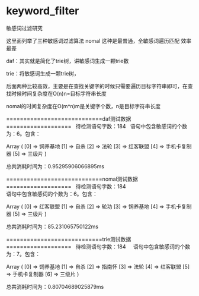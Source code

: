 # keyword_filter
敏感词过滤研究

这里面列举了三种敏感词过滤算法
nomal 这种是最普通，全敏感词遍历匹配 效率最差

daf：其实就是简化了trie树，讲敏感词生成一颗trie数

trie：将敏感词生成一颗trie树，

后面两种比较高效，主要是在查找关键字的时候只需要遍历目标字符串即可，在查找时候时间复杂度在O(n)n=目标字符串长度

nomal的时间复杂度在O(m^n)m是关键字个数，n是目标字符串长度

============================daf测试数据===================  
待检测语句字数：184  
语句中包含敏感词的个数为：6。包含：  

Array
(
    [0] => 饲养基地
    [1] => 自杀
    [2] => 法轮
    [3] => 红客联盟
    [4] => 手机卡复制器
    [5] => 三级片
)

总共消耗时间为：0.95295906066895ms

============================nomal测试数据===================  
待检测语句字数：184  
语句中包含敏感词的个数为：6。包含：    

Array
(
    [0] => 红客联盟
    [1] => 自杀
    [2] => 轮功
    [3] => 饲养基地
    [4] => 手机卡复制器
    [5] => 三级片
)

总共消耗时间为：85.231065750122ms

============================trie测试数据===================  
待检测语句字数：184    
语句中包含敏感词的个数为：7。包含：   

Array
(
    [0] => 饲养基地
    [1] => 自杀
    [2] => 指南怀
    [3] => 法轮
    [4] => 红客联盟
    [5] => 手机卡复制器
    [6] => 三级片
)

总共消耗时间为：0.80704689025879ms


